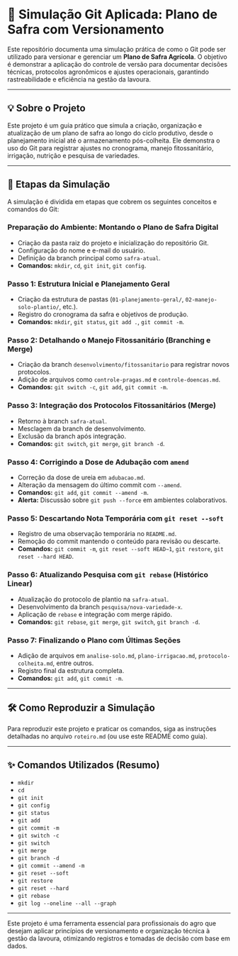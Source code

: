 # 🌾 Simulação Git Aplicada: Plano de Safra com Versionamento

Este repositório documenta uma simulação prática de como o Git pode ser utilizado para versionar e gerenciar um **Plano de Safra Agrícola**. O objetivo é demonstrar a aplicação do controle de versão para documentar decisões técnicas, protocolos agronômicos e ajustes operacionais, garantindo rastreabilidade e eficiência na gestão da lavoura.

---

## 💡 Sobre o Projeto

Este projeto é um guia prático que simula a criação, organização e atualização de um plano de safra ao longo do ciclo produtivo, desde o planejamento inicial até o armazenamento pós-colheita. Ele demonstra o uso do Git para registrar ajustes no cronograma, manejo fitossanitário, irrigação, nutrição e pesquisa de variedades.

---

## 🎯 Etapas da Simulação

A simulação é dividida em etapas que cobrem os seguintes conceitos e comandos do Git:

### Preparação do Ambiente: Montando o Plano de Safra Digital

- Criação da pasta raiz do projeto e inicialização do repositório Git.
- Configuração do nome e e-mail do usuário.
- Definição da branch principal como `safra-atual`.
- **Comandos:** `mkdir`, `cd`, `git init`, `git config`.

### Passo 1: Estrutura Inicial e Planejamento Geral

- Criação da estrutura de pastas (`01-planejamento-geral/`, `02-manejo-solo-plantio/`, etc.).
- Registro do cronograma da safra e objetivos de produção.
- **Comandos:** `mkdir`, `git status`, `git add .`, `git commit -m`.

### Passo 2: Detalhando o Manejo Fitossanitário (Branching e Merge)

- Criação da branch `desenvolvimento/fitossanitario` para registrar novos protocolos.
- Adição de arquivos como `controle-pragas.md` e `controle-doencas.md`.
- **Comandos:** `git switch -c`, `git add`, `git commit -m`.

### Passo 3: Integração dos Protocolos Fitossanitários (Merge)

- Retorno à branch `safra-atual`.
- Mesclagem da branch de desenvolvimento.
- Exclusão da branch após integração.
- **Comandos:** `git switch`, `git merge`, `git branch -d`.

### Passo 4: Corrigindo a Dose de Adubação com `amend`

- Correção da dose de ureia em `adubacao.md`.
- Alteração da mensagem do último commit com `--amend`.
- **Comandos:** `git add`, `git commit --amend -m`.
- **Alerta:** Discussão sobre `git push --force` em ambientes colaborativos.

### Passo 5: Descartando Nota Temporária com `git reset --soft`

- Registro de uma observação temporária no `README.md`.
- Remoção do commit mantendo o conteúdo para revisão ou descarte.
- **Comandos:** `git commit -m`, `git reset --soft HEAD~1`, `git restore`, `git reset --hard HEAD`.

### Passo 6: Atualizando Pesquisa com `git rebase` (Histórico Linear)

- Atualização do protocolo de plantio na `safra-atual`.
- Desenvolvimento da branch `pesquisa/nova-variedade-x`.
- Aplicação de `rebase` e integração com merge rápido.
- **Comandos:** `git rebase`, `git merge`, `git switch`, `git branch -d`.

### Passo 7: Finalizando o Plano com Últimas Seções

- Adição de arquivos em `analise-solo.md`, `plano-irrigacao.md`, `protocolo-colheita.md`, entre outros.
- Registro final da estrutura completa.
- **Comandos:** `git add`, `git commit -m`.

---

## 🛠️ Como Reproduzir a Simulação

Para reproduzir este projeto e praticar os comandos, siga as instruções detalhadas no arquivo `roteiro.md` (ou use este README como guia).

---

## ✨ Comandos Utilizados (Resumo)

- `mkdir`
- `cd`
- `git init`
- `git config`
- `git status`
- `git add`
- `git commit -m`
- `git switch -c`
- `git switch`
- `git merge`
- `git branch -d`
- `git commit --amend -m`
- `git reset --soft`
- `git restore`
- `git reset --hard`
- `git rebase`
- `git log --oneline --all --graph`

---

Este projeto é uma ferramenta essencial para profissionais do agro que desejam aplicar princípios de versionamento e organização técnica à gestão da lavoura, otimizando registros e tomadas de decisão com base em dados.
